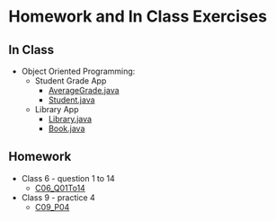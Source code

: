 # Homework and In Class Exercises

## In Class

* Object Oriented Programming:
  * Student Grade App
    * [AverageGrade.java](AverageGrade.java)
    * [Student.java](Student.java)
  * Library App
    * [Library.java](Library.java)
    * [Book.java](Book.java)

## Homework

* Class 6 - question 1 to 14
	* [C06_Q01To14](C06_Q01To14.java)
* Class 9 - practice 4
	* [C09_P04](C09_P04.java)
